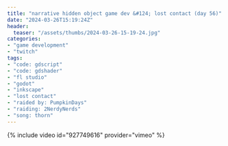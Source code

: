 ```yaml
---
title: "narrative hidden object game dev &#124; lost contact (day 56)"
date: "2024-03-26T15:19:24Z"
header:
  teaser: "/assets/thumbs/2024-03-26-15-19-24.jpg"
categories:
- "game development"
- "twitch"
tags:
- "code: gdscript"
- "code: gdshader"
- "fl studio"
- "godot"
- "inkscape"
- "lost contact"
- "raided by: PumpkinDays"
- "raiding: 2NerdyNerds"
- "song: thorn"
---
```

{% include video id="927749616" provider="vimeo" %}

